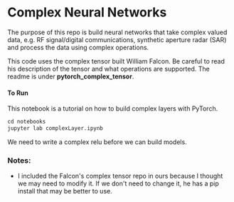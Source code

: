 # Complex Neural Networks
The purpose of this repo is build neural networks that take complex valued data, e.g. RF signal/digital communications, synthetic aperture radar (SAR) and process the data using complex operations. 


This code uses the complex tensor built William Falcon. Be careful to read his description of the tensor and what operations are supported. The readme is under **pytorch_complex_tensor**.

#### To Run

This notebook is a tutorial on how to build complex layers with PyTorch.
```python
cd notebooks
jupyter lab complexLayer.ipynb
```
We need to write a complex relu before we can build models. 

### Notes:
  - I included the Falcon's complex tensor repo in ours because I thought we may need to modify it. If we don't need to change it, he has a pip install that may be better to use.
  


